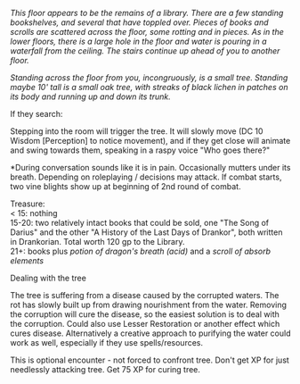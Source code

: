 _This floor appears to be the remains of a library. There are a few standing bookshelves, and several that have toppled over. Pieces of books and scrolls are scattered across the floor, some rotting and in pieces. As in the lower floors, there is a large hole in the floor and water is pouring in a waterfall from the ceiling. The stairs continue up ahead of you to another floor._
 
_Standing across the floor from you, incongruously, is a small tree. Standing maybe 10' tall is a small oak tree, with streaks of black lichen in patches on its body and running up and down its trunk._
 
If they search:
 
Stepping into the room will trigger the tree. It will slowly move (DC 10 Wisdom [Perception] to notice movement), and if they get close will animate and swing towards them, speaking in a raspy voice "Who goes there?"
 
*During conversation sounds like it is in pain. Occasionally mutters under its breath. Depending on roleplaying / decisions may attack. If combat starts, two vine blights show up at beginning of 2nd round of combat.
 
Treasure:  
\< 15: nothing  
15-20: two relatively intact books that could be sold, one "The Song of Darius" and the other "A History of the Last Days of Drankor", both written in Drankorian. Total worth 120 gp to the Library.  
21+: books plus _potion of dragon's breath (acid)_ and a _scroll of absorb elements_
 
Dealing with the tree
 
The tree is suffering from a disease caused by the corrupted waters. The rot has slowly built up from drawing nourishment from the water. Removing the corruption will cure the disease, so the easiest solution is to deal with the corruption. Could also use Lesser Restoration or another effect which cures disease. Alternatively a creative approach to purifying the water could work as well, especially if they use spells/resources.
 
This is optional encounter - not forced to confront tree. Don't get XP for just needlessly attacking tree. Get 75 XP for curing tree.